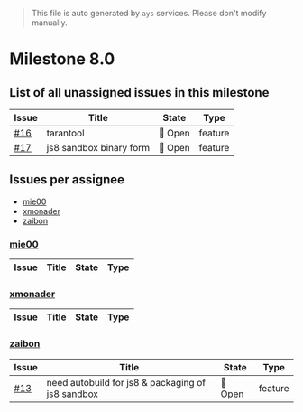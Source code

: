 > This file is auto generated by `ays` services. Please don't modify manually.

# Milestone 8.0

## List of all unassigned issues in this milestone

|Issue|Title|State|Type|
|-----|-----|-----|---|
|[#16](https://github.com/jumpscale/dockers/issues/16)|tarantool|:red_circle: Open|feature|
|[#17](https://github.com/jumpscale/dockers/issues/17)|js8 sandbox binary form|:red_circle: Open|feature|


## Issues per assignee
- [mie00](#mie00)
- [xmonader](#xmonader)
- [zaibon](#zaibon)



### [mie00](https://github.com/mie00)

|Issue|Title|State|Type|
|-----|-----|-----|----|


### [xmonader](https://github.com/xmonader)

|Issue|Title|State|Type|
|-----|-----|-----|----|


### [zaibon](https://github.com/zaibon)

|Issue|Title|State|Type|
|-----|-----|-----|----|
|[#13](https://github.com/jumpscale/dockers/issues/13)|need autobuild for js8 & packaging of js8 sandbox|:red_circle: Open|feature|

